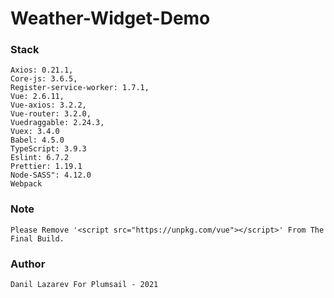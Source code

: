 # Weather-Widget-Demo

### Stack
```
Axios: 0.21.1,
Core-js: 3.6.5,
Register-service-worker: 1.7.1,
Vue: 2.6.11,
Vue-axios: 3.2.2,
Vue-router: 3.2.0,
Vuedraggable: 2.24.3,
Vuex: 3.4.0
Babel: 4.5.0
TypeScript: 3.9.3
Eslint: 6.7.2
Prettier: 1.19.1
Node-SASS": 4.12.0
Webpack
```

### Note
```
Please Remove '<script src="https://unpkg.com/vue"></script>' From The Final Build.
```

### Author
```
Danil Lazarev For Plumsail - 2021
```

